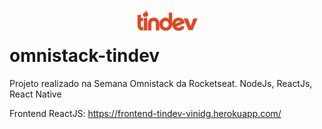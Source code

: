 <p align="center" style="margin-bottom: -20px">
  <img src="https://github.com/vinidg/omnistack-tindev/blob/master/logo.png?raw=true" alt="" />
</p>

# omnistack-tindev
Projeto realizado na Semana Omnistack da Rocketseat. NodeJs, ReactJs, React Native

Frontend ReactJS: https://frontend-tindev-vinidg.herokuapp.com/
